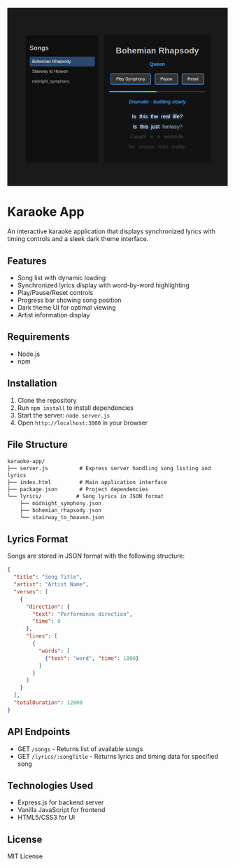 ![alt text](image.png)

# Karaoke App

An interactive karaoke application that displays synchronized lyrics with timing controls and a sleek dark theme interface.

## Features
- Song list with dynamic loading
- Synchronized lyrics display with word-by-word highlighting
- Play/Pause/Reset controls
- Progress bar showing song position
- Dark theme UI for optimal viewing
- Artist information display

## Requirements
- Node.js
- npm

## Installation
1. Clone the repository
2. Run `npm install` to install dependencies
3. Start the server: `node server.js`
4. Open `http://localhost:3000` in your browser

## File Structure
```
karaoke-app/
├── server.js          # Express server handling song listing and lyrics
├── index.html         # Main application interface
├── package.json       # Project dependencies
└── lyrics/           # Song lyrics in JSON format
    ├── midnight_symphony.json
    ├── bohemian_rhapsody.json
    └── stairway_to_heaven.json
```

## Lyrics Format
Songs are stored in JSON format with the following structure:
```json
{
  "title": "Song Title",
  "artist": "Artist Name",
  "verses": [
    {
      "direction": {
        "text": "Performance direction",
        "time": 0
      },
      "lines": [
        {
          "words": [
            {"text": "word", "time": 1000}
          ]
        }
      ]
    }
  ],
  "totalDuration": 12000
}
```

## API Endpoints
- GET `/songs` - Returns list of available songs
- GET `/lyrics/:songTitle` - Returns lyrics and timing data for specified song

## Technologies Used
- Express.js for backend server
- Vanilla JavaScript for frontend
- HTML5/CSS3 for UI

## License
MIT License
